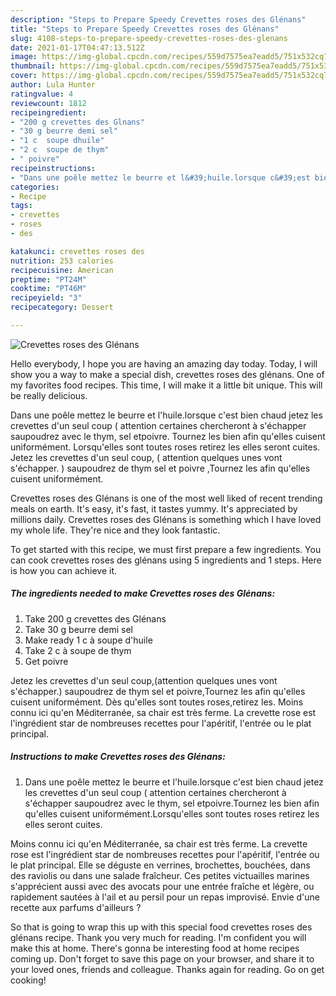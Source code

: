 ```yaml
---
description: "Steps to Prepare Speedy Crevettes roses des Glénans"
title: "Steps to Prepare Speedy Crevettes roses des Glénans"
slug: 4108-steps-to-prepare-speedy-crevettes-roses-des-glenans
date: 2021-01-17T04:47:13.512Z
image: https://img-global.cpcdn.com/recipes/559d7575ea7eadd5/751x532cq70/crevettes-roses-des-glenans-photo-principale-de-la-recette.jpg
thumbnail: https://img-global.cpcdn.com/recipes/559d7575ea7eadd5/751x532cq70/crevettes-roses-des-glenans-photo-principale-de-la-recette.jpg
cover: https://img-global.cpcdn.com/recipes/559d7575ea7eadd5/751x532cq70/crevettes-roses-des-glenans-photo-principale-de-la-recette.jpg
author: Lula Hunter
ratingvalue: 4
reviewcount: 1812
recipeingredient:
- "200 g crevettes des Glnans"
- "30 g beurre demi sel"
- "1 c  soupe dhuile"
- "2 c  soupe de thym"
- " poivre"
recipeinstructions:
- "Dans une poêle mettez le beurre et l&#39;huile.lorsque c&#39;est bien chaud jetez les crevettes d&#39;un seul coup ( attention certaines chercheront à s&#39;échapper saupoudrez avec le thym, sel etpoivre.Tournez les bien afin qu&#39;elles cuisent uniformément.Lorsqu&#39;elles sont toutes roses retirez les elles seront cuites."
categories:
- Recipe
tags:
- crevettes
- roses
- des

katakunci: crevettes roses des 
nutrition: 253 calories
recipecuisine: American
preptime: "PT24M"
cooktime: "PT46M"
recipeyield: "3"
recipecategory: Dessert

---
```



![Crevettes roses des Glénans](https://img-global.cpcdn.com/recipes/559d7575ea7eadd5/751x532cq70/crevettes-roses-des-glenans-photo-principale-de-la-recette.jpg)

Hello everybody, I hope you are having an amazing day today. Today, I will show you a way to make a special dish, crevettes roses des glénans. One of my favorites food recipes. This time, I will make it a little bit unique. This will be really delicious.

Dans une poêle mettez le beurre et l&#39;huile.lorsque c&#39;est bien chaud jetez les crevettes d&#39;un seul coup ( attention certaines chercheront à s&#39;échapper saupoudrez avec le thym, sel etpoivre. Tournez les bien afin qu&#39;elles cuisent uniformément. Lorsqu&#39;elles sont toutes roses retirez les elles seront cuites. Jetez les crevettes d&#39;un seul coup, ( attention quelques unes vont s&#39;échapper. ) saupoudrez de thym sel et poivre ,Tournez les afin qu&#39;elles cuisent uniformément.

Crevettes roses des Glénans is one of the most well liked of recent trending meals on earth. It's easy, it's fast, it tastes yummy. It's appreciated by millions daily. Crevettes roses des Glénans is something which I have loved my whole life. They're nice and they look fantastic.


To get started with this recipe, we must first prepare a few ingredients. You can cook crevettes roses des glénans using 5 ingredients and 1 steps. Here is how you can achieve it.

<!--inarticleads1-->

##### The ingredients needed to make Crevettes roses des Glénans:

1. Take 200 g crevettes des Glénans
1. Take 30 g beurre demi sel
1. Make ready 1 c à soupe d&#39;huile
1. Take 2 c à soupe de thym
1. Get  poivre


Jetez les crevettes d&#39;un seul coup,(attention quelques unes vont s&#39;échapper.) saupoudrez de thym sel et poivre,Tournez les afin qu&#39;elles cuisent uniformément. Dès qu&#39;elles sont toutes roses,retirez les. Moins connu ici qu&#39;en Méditerranée, sa chair est très ferme. La crevette rose est l&#39;ingrédient star de nombreuses recettes pour l&#39;apéritif, l&#39;entrée ou le plat principal. 

<!--inarticleads2-->

##### Instructions to make Crevettes roses des Glénans:

1. Dans une poêle mettez le beurre et l&#39;huile.lorsque c&#39;est bien chaud jetez les crevettes d&#39;un seul coup ( attention certaines chercheront à s&#39;échapper saupoudrez avec le thym, sel etpoivre.Tournez les bien afin qu&#39;elles cuisent uniformément.Lorsqu&#39;elles sont toutes roses retirez les elles seront cuites.


Moins connu ici qu&#39;en Méditerranée, sa chair est très ferme. La crevette rose est l&#39;ingrédient star de nombreuses recettes pour l&#39;apéritif, l&#39;entrée ou le plat principal. Elle se déguste en verrines, brochettes, bouchées, dans des raviolis ou dans une salade fraîcheur. Ces petites victuailles marines s&#39;apprécient aussi avec des avocats pour une entrée fraîche et légère, ou rapidement sautées à l&#39;ail et au persil pour un repas improvisé. Envie d&#39;une recette aux parfums d&#39;ailleurs ? 

So that is going to wrap this up with this special food crevettes roses des glénans recipe. Thank you very much for reading. I'm confident you will make this at home. There's gonna be interesting food at home recipes coming up. Don't forget to save this page on your browser, and share it to your loved ones, friends and colleague. Thanks again for reading. Go on get cooking!
